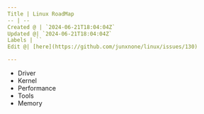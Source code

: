 ```yaml
---
Title | Linux RoadMap
-- | --
Created @ | `2024-06-21T18:04:04Z`
Updated @| `2024-06-21T18:04:04Z`
Labels | ``
Edit @| [here](https://github.com/junxnone/linux/issues/130)

---
```

- Driver
- Kernel
- Performance
- Tools
- Memory
